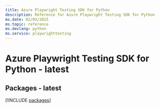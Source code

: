 ```yaml
---
title: Azure Playwright Testing SDK for Python
description: Reference for Azure Playwright Testing SDK for Python
ms.date: 02/03/2025
ms.topic: reference
ms.devlang: python
ms.service: playwrighttesting
---
```

# Azure Playwright Testing SDK for Python - latest
## Packages - latest
[!INCLUDE [packages](playwright-testing-index.md)]